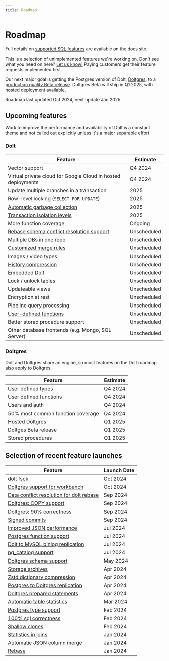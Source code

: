 ```yaml
---
title: Roadmap
---
```


# Roadmap

Full details on [supported SQL
features](../reference/sql/sql-support/README.md) are
available on the docs site.

This is a selection of unimplemented features we're working on. Don't
see what you need on here? [Let us
know!](https://github.com/dolthub/dolt/issues) Paying customers get
their feature requests implemented first.

Our next major goal is getting the Postgres version of Dolt, [Doltgres](https://www.doltgres.com/),
to a [production quality Beta
release](https://www.dolthub.com/blog/2024-08-06-doltgres-beta/). Doltgres Beta will ship in Q1
2025, with hosted deployment available.

Roadmap last updated Oct 2024, next update Jan 2025.

## Upcoming features

Work to improve the performance and availability of Dolt is a constant theme and not called out
explicitly unless it's a major separable effort.

### Dolt

| Feature                                                                                  | Estimate    |
|------------------------------------------------------------------------------------------|-------------|
| Vector support                                                                           | Q4 2024     |
| Virtual private cloud for Google Cloud in hosted deployments                             | Q4 2024     |
| Update multiple branches in a transaction                                                | 2025        |
| Row-level locking (`SELECT FOR UPDATE`)                                                  | 2025        |
| [Automatic garbage collection](https://github.com/dolthub/dolt/issues/1987)              | 2025        |
| [Transaction isolation levels](https://github.com/dolthub/dolt/issues/2007)              | 2025        |
| More function coverage                                                                   | Ongoing     |
| [Rebase schema conflict resolution support](https://github.com/dolthub/dolt/issues/7820) | Unscheduled |
| [Multiple DBs in one repo](https://github.com/dolthub/dolt/issues/3043)                  | Unscheduled |
| [Customized merge rules](https://github.com/dolthub/dolt/issues/7680)                    | Unscheduled |
| Images / video types                                                                     | Unscheduled |
| [History compression](https://github.com/dolthub/dolt/issues/5355)                       | Unscheduled |
| Embedded Dolt                                                                            | Unscheduled |
| Lock / unlock tables                                                                     | Unscheduled |
| Updateable views                                                                         | Unscheduled |
| Encryption at rest                                                                       | Unscheduled |
| Pipeline query processing                                                                | Unscheduled |
| [User-defined functions](https://github.com/dolthub/dolt/issues/6193)                    | Unscheduled |
| Better stored procedure support                                                          | Unscheduled |
| Other database frontends (e.g. Mongo, SQL Server)                                        | Unscheduled |

### Doltgres

Dolt and Doltgres share an engine, so most features on the Dolt roadmap also apply to Doltgres.

| Feature                           | Estimate |
|-----------------------------------|----------|
| User defined types                | Q4 2024  |
| User defined functions            | Q4 2024  |
| Users and auth                    | Q4 2024  |
| 50% most common function coverage | Q4 2024  |
| Hosted Doltgres                   | Q1 2025  |
| Doltges Beta release              | Q1 2025  |
| Stored procedures                 | Q1 2025  |

## Selection of recent feature launches

| Feature                                                                                                                  | Launch Date |
|--------------------------------------------------------------------------------------------------------------------------|-------------|
| [dolt fsck](https://www.dolthub.com/blog/2024-10-09-fsck-announce/)                                                      | Oct 2024    |
| [Doltgres support for workbench](https://www.dolthub.com/blog/2024-10-17-dolt-workbench-supports-doltgres/)              | Oct 2024    |
| [Data conflict resolution for dolt rebase](https://www.dolthub.com/blog/2024-09-05-rebase-conflict-resolution/)          | Sep 2024    |
| [Doltgres: COPY support](https://www.dolthub.com/blog/2024-09-17-tabular-data-imports/)                                  | Sep 2024    |
| Doltgres: 90% correctness                                                                                                | Sep 2024    |
| [Signed commits](https://www.dolthub.com/blog/2024-09-16-signed-commits/)                                                | Sep 2024    |
| [Improved JSON performance](https://www.dolthub.com/blog/2024-07-15-json-prolly-trees/)                                  | Jul 2024    |
| [Postgres function support](https://www.dolthub.com/blog/2024-07-30-re-introducing-dolt-functions/)                      | Jul 2024    |
| [Dolt to MySQL binlog replication](https://www.dolthub.com/blog/2024-07-05-binlog-source-preview/)                       | Jul 2024    |
| [pg_catalog support](https://www.dolthub.com/blog/2024-07-02-pg-catalog-update/)                                         | Jul 2024    |
| [Doltgres schema support](https://www.dolthub.com/blog/2024-05-07-understanding-postgres-schemas/)                       | May 2024    |
| [Storage archives](https://www.dolthub.com/blog/2024-04-29-dolt-storage-v2/)                                             | Apr 2024    |
| [Zstd dictionary compression](https://www.dolthub.com/blog/2024-04-22-dolt-storage-dictionaries/)                        | Apr 2024    |
| [Postgres to Doltgres replication](https://www.dolthub.com/blog/2024-04-23-announcing-postgres-to-doltgres-replication/) | Apr 2024    |
| [Doltgres prepared statements](https://www.dolthub.com/blog/2024-04-01-prepared-statements-postgres/)                    | Apr 2024    |
| [Automatic table statistics](https://www.dolthub.com/blog/2024-02-16-stats-refresh/)                                     | Mar 2024    |
| [Postgres type support](https://www.dolthub.com/blog/2024-02-14-adding-types-to-doltgresql/)                             | Feb 2024    |
| [100% sql correctness](https://www.dolthub.com/blog/2024-02-26-100-percent-correctness/)                                 | Feb 2024    |
| [Shallow clones](https://www.dolthub.com/blog/2024-02-21-shallow-clone/)                                                 | Feb 2024    |
| [Statistics in joins](https://www.dolthub.com/blog/2024-01-22-join-statistics/)                                          | Jan 2024    |
| [Automatic JSON column merge](https://www.dolthub.com/blog/2024-01-16-announcing-json-merge/)                            | Jan 2024    |
| [Rebase](https://www.dolthub.com/blog/2024-01-03-announcing-dolt-rebase/)                                                | Jan 2024    |

